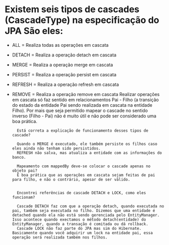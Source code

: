 <h1>Existem seis tipos de cascades (CascadeType) na especificação do JPA  São eles:</h1> 

* ALL = Realiza todas as operações em cascata
* DETACH = Realiza a operação detach em cascata
* MERGE = Realiza a operação merge em cascata
* PERSIST = Realiza a operação persist em cascata
* REFRESH = Realiza a operação refresh em cascata
* REMOVE = Realiza a operação remove em cascata
Realizar operações em cascata só faz sentido em relacionamentos Pai - Filho (a transição do estado da entidade Pai sendo realizada em cascata na entidade Filho). Por mais que seja permitido mapear o cascade no sentido inverso (Filho - Pai) não é muito útil e não pode ser considerado uma boa prática.


        Está correta a explicação de funcionamento desses tipos de cascade?

        Quando o MERGE é executado, ele também persiste os filhos caso eles ainda não tenham sido persistidos.
        REFRESH não salva, mas atualiza a entidade com as informações do banco.
        
        Mapeamento com mappedBy deve-se colocar o cascade apenas no objeto pai?
        É boa prática que as operações em cascata sejam feitas de pai para filho, e não o contrário, apesar de ser válido.
        

        Encontrei referências de cascade DETACH e LOCK, como eles funcionam?
        
        Cascade DETACH faz com que a operação detach, quando executada no pai, também seja executada no filho. Dizemos que uma entidade é detached quando ela não está sendo gerenciada pelo EntityManager. Isso acontece quando exectamos o método detach(entidade) do EntityManager, quando a transação é comitada ou dá rollback.
        Cascade LOCK não faz parte do JPA mas sim do Hibernate. Basicamente quando você adquirir um lock na entidade pai, essa operação será realizada também nos filhos.